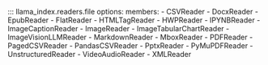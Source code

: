 ::: llama_index.readers.file
options:
members: - CSVReader - DocxReader - EpubReader - FlatReader - HTMLTagReader - HWPReader - IPYNBReader - ImageCaptionReader - ImageReader - ImageTabularChartReader - ImageVisionLLMReader - MarkdownReader - MboxReader - PDFReader - PagedCSVReader - PandasCSVReader - PptxReader - PyMuPDFReader - UnstructuredReader - VideoAudioReader - XMLReader
